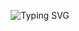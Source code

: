 <!-- README.md -->

<!-- Typing animation -->
<p align="center">
  <img src="https://readme-typing-svg.herokuapp.com?font=Fira+Code&weight=600&size=24&pause=300&center=true&vCenter=true&width=435&lines=code();+train();+build();+debug();+repeat();;#%23+keep+pushing+commits" alt="Typing SVG" />
</p>
 

<!-- ASCII art + vibes -->
